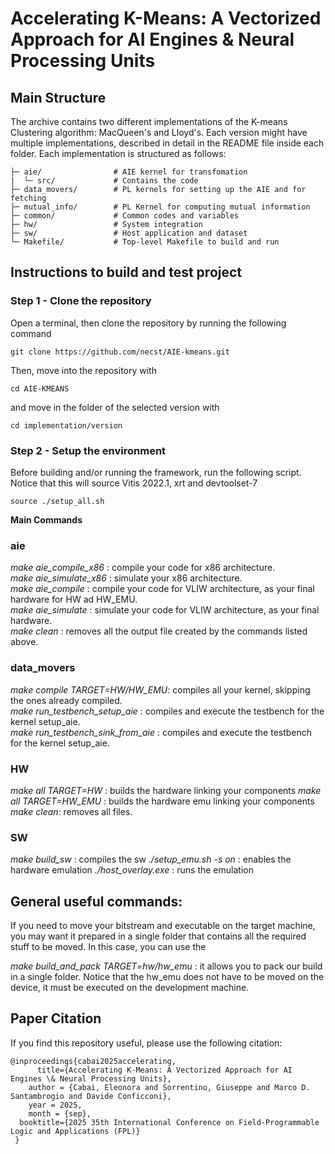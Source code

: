 # Accelerating K-Means: A Vectorized Approach for AI Engines & Neural Processing Units

## Main Structure
The archive contains two different implementations of the K-means Clustering algorithm: MacQueen's and Lloyd's. Each version might have multiple implementations, described in detail in the README file inside each folder. Each implementation is structured as follows:
```
├─ aie/                # AIE kernel for transfomation
|  └─ src/             # Contains the code
├─ data_movers/        # PL kernels for setting up the AIE and for fetching
├─ mutual_info/        # PL Kernel for computing mutual information
├─ common/             # Common codes and variables
├─ hw/                 # System integration
├─ sw/                 # Host application and dataset
└─ Makefile/           # Top-level Makefile to build and run  
```
## Instructions to build and test project

### Step 1 - Clone the repository
Open a terminal, then clone the repository by running the following command
```shell
git clone https://github.com/necst/AIE-kmeans.git
```
Then, move into the repository with 
```shell
cd AIE-KMEANS
```
and move in the folder of the selected version with
```shell
cd implementation/version
```

### Step 2 - Setup the environment
Before building and/or running the framework, run the following script. Notice that this will source Vitis 2022.1, xrt and devtoolset-7
```shell
source ./setup_all.sh
```

**Main Commands**

### aie

_make aie_compile_x86_ : compile your code for x86 architecture.  
_make aie_simulate_x86_ : simulate your x86 architecture.  
_make aie_compile_ : compile your code for VLIW architecture, as your final hardware for HW ad HW_EMU.  
_make aie_simulate_ : simulate your code for VLIW architecture, as your final hardware.  
_make clean_ : removes all the output file created by the commands listed above.  

### data_movers

_make compile TARGET=HW/HW_EMU_: compiles all your kernel, skipping the ones already compiled.  
_make run_testbench_setup_aie_ : compiles and execute the testbench for the kernel setup_aie.  
_make run_testbench_sink_from_aie_ : compiles and execute the testbench for the kernel setup_aie.  

### HW

_make all TARGET=HW_ : builds the hardware linking your components
_make all TARGET=HW_EMU_ : builds the hardware emu linking your components
_make clean_: removes all files.

### SW

_make build_sw_ : compiles the sw
_./setup_emu.sh -s on_ : enables the hardware emulation
_./host_overlay.exe_ : runs the emulation

## General useful commands:

If you need to move your bitstream and executable on the target machine, you may want it prepared in a single folder that contains all the required stuff to be moved. In this case, you can use the

_make build_and_pack TARGET=hw/hw_emu_ :  it allows you to pack our build in a single folder. Notice that the hw_emu does not have to be moved on the device, it must be executed on the development machine.


## Paper Citation

If you find this repository useful, please use the following citation:

```
@inproceedings{cabai2025accelerating,
      title={Accelerating K-Means: A Vectorized Approach for AI Engines \& Neural Processing Units},
    author = {Cabai, Eleonora and Sorrentino, Giuseppe and Marco D. Santambrogio and Davide Conficconi},
    year = 2025,
    month = {sep},
  booktitle={2025 35th International Conference on Field-Programmable Logic and Applications (FPL)}
 } 
```
